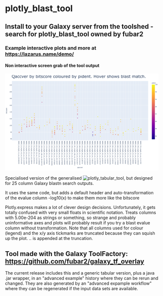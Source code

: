 # plotly_blast_tool

## Install to your Galaxy server from the toolshed - search for plotly_blast_tool owned by fubar2

### Example interactive plots and more at https://lazarus.name/demo/

#### Non interactive screen grab of the tool output
![Plotly tabular non-interactive screengrab](pbsample.png)

Specialised version of the generalised ![plotly_tabular_tool](https://github.com/fubar2/plotly_tabular_tool), but designed
for 25 column Galaxy blastn search outputs.

It uses the same code, but adds a default header and auto-transformation of the evalue column -log10(x) to make them more like the bitscore

Plotly.express makes a lot of clever design decisions.
Unfortunately, it gets totally confused with very small floats in scientific notation. Treats columns with 5.00e-204 as strings or something, so
strange and probably uninformative axes and plots will probably result if you try a blast evalue column without transformation.
Note that all columns used for colour (legend) and the x/y axis tickmarks are truncated because they can squish up the plot.
*..* is appended at the truncation.

## Tool made with the Galaxy ToolFactory: https://github.com/fubar2/galaxy_tf_overlay
The current release includes this and a generic tabular version, plus a java .jar wrapper, in an "advanced example" history 
where they can be rerun and changed. They are also generated by an "advanced expample workflow"
where they can be regenerated if the input data sets are available.

